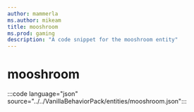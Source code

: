 ```yaml
---
author: mammerla
ms.author: mikeam
title: mooshroom
ms.prod: gaming
description: "A code snippet for the mooshroom entity"
---
```


# mooshroom

:::code language="json" source="../../VanillaBehaviorPack/entities/mooshroom.json":::
